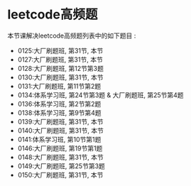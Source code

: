 # leetcode高频题

本节课解决leetcode高频题列表中的如下题目 :

* 0125:大厂刷题班, 第31节, 本节
* 0127:大厂刷题班, 第31节, 本节
* 0128:大厂刷题班, 第12节第3题
* 0130:大厂刷题班, 第31节, 本节
* 0131:大厂刷题班, 第11节第2题
* 0134:体系学习班, 第24节第3题 & 大厂刷题班, 第25节第4题
* 0136:体系学习班, 第2节第2题
* 0138:体系学习班, 第9节第4题
* 0139:大厂刷题班, 第31节, 本节
* 0140:大厂刷题班, 第31节, 本节
* 0141:体系学习班, 第10节第1题
* 0146:大厂刷题班, 第19节第1题
* 0148:大厂刷题班, 第31节, 本节
* 0149:大厂刷题班, 第25节第3题
* 0150:大厂刷题班, 第31节, 本节